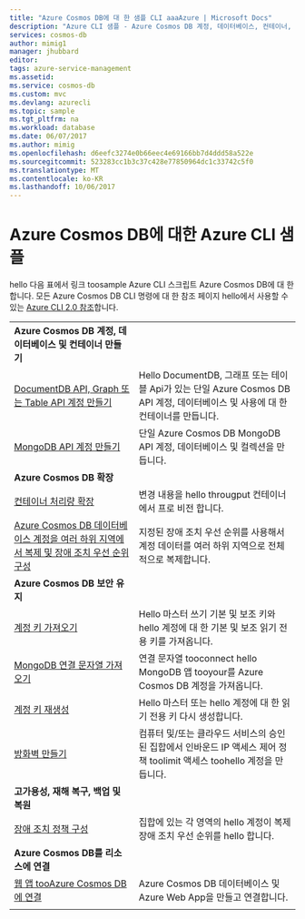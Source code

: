 ```yaml
---
title: "Azure Cosmos DB에 대 한 샘플 CLI aaaAzure | Microsoft Docs"
description: "Azure CLI 샘플 - Azure Cosmos DB 계정, 데이터베이스, 컨테이너, 하위 지역 및 방화벽을 만들고 관리합니다."
services: cosmos-db
author: mimig1
manager: jhubbard
editor: 
tags: azure-service-management
ms.assetid: 
ms.service: cosmos-db
ms.custom: mvc
ms.devlang: azurecli
ms.topic: sample
ms.tgt_pltfrm: na
ms.workload: database
ms.date: 06/07/2017
ms.author: mimig
ms.openlocfilehash: d6eefc3274e0b66eec4e69166bb7d4ddd58a522e
ms.sourcegitcommit: 523283cc1b3c37c428e77850964dc1c33742c5f0
ms.translationtype: MT
ms.contentlocale: ko-KR
ms.lasthandoff: 10/06/2017
---
```

# <a name="azure-cli-samples-for-azure-cosmos-db"></a>Azure Cosmos DB에 대한 Azure CLI 샘플

hello 다음 표에서 링크 toosample Azure CLI 스크립트 Azure Cosmos DB에 대 한 합니다. 모든 Azure Cosmos DB CLI 명령에 대 한 참조 페이지 hello에서 사용할 수 있는 [Azure CLI 2.0 참조](https://docs.microsoft.com/cli/azure/cosmosdb)합니다.

| |  |
|---|---|
|**Azure Cosmos DB 계정, 데이터베이스 및 컨테이너 만들기**||
|[DocumentDB API, Graph 또는 Table API 계정 만들기](scripts/create-database-account-collections-cli.md?toc=%2fcli%2fazure%2ftoc.json)| Hello DocumentDB, 그래프 또는 테이블 Api가 있는 단일 Azure Cosmos DB API 계정, 데이터베이스 및 사용에 대 한 컨테이너를 만듭니다. |
| [MongoDB API 계정 만들기](scripts/create-mongodb-database-account-cli.md?toc=%2fcli%2fazure%2ftoc.json) | 단일 Azure Cosmos DB MongoDB API 계정, 데이터베이스 및 컬렉션을 만듭니다. |
|**Azure Cosmos DB 확장**||
| [컨테이너 처리량 확장](scripts/scale-collection-throughput-cli.md?toc=%2fcli%2fazure%2ftoc.json) | 변경 내용을 hello througput 컨테이너에서 프로 비전 합니다.|
|[Azure Cosmos DB 데이터베이스 계정을 여러 하위 지역에서 복제 및 장애 조치 우선 순위 구성](scripts/scale-multiregion-cli.md?toc=%2fcli%2fazure%2ftoc.json)|지정된 장애 조치 우선 순위를 사용해서 계정 데이터를 여러 하위 지역으로 전체적으로 복제합니다.|
|**Azure Cosmos DB 보안 유지**||
| [계정 키 가져오기](scripts/secure-get-account-key-cli.md?toc=%2fcli%2fazure%2ftoc.json) | Hello 마스터 쓰기 기본 및 보조 키와 hello 계정에 대 한 기본 및 보조 읽기 전용 키를 가져옵니다.|
| [MongoDB 연결 문자열 가져오기](scripts/secure-mongo-connection-string-cli.md?toc=%2fcli%2fazure%2ftoc.json) | 연결 문자열 tooconnect hello MongoDB 앱 tooyour를 Azure Cosmos DB 계정을 가져옵니다.|
|[계정 키 재생성](scripts/secure-regenerate-key-cli.md?toc=%2fcli%2fazure%2ftoc.json)|Hello 마스터 또는 hello 계정에 대 한 읽기 전용 키 다시 생성합니다.|
|[방화벽 만들기](scripts/create-firewall-cli.md?toc=%2fcli%2fazure%2ftoc.json)| 컴퓨터 및/또는 클라우드 서비스의 승인 된 집합에서 인바운드 IP 액세스 제어 정책 toolimit 액세스 toohello 계정을 만듭니다.|
|**고가용성, 재해 복구, 백업 및 복원**||
|[장애 조치 정책 구성](scripts/ha-failover-policy-cli.md?toc=%2fcli%2fazure%2ftoc.json)|집합에 있는 각 영역의 hello 계정이 복제 장애 조치 우선 순위를 hello 합니다.|
|**Azure Cosmos DB를 리소스에 연결**||
|[웹 앱 tooAzure Cosmos DB에 연결](https://docs.microsoft.com/azure/app-service-web/scripts/app-service-cli-app-service-documentdb?toc=%2fcli%2fazure%2ftoc.json)|Azure Cosmos DB 데이터베이스 및 Azure Web App을 만들고 연결합니다.|
|||
